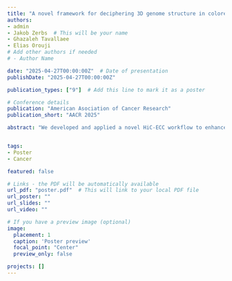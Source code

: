 ```yaml
---
title: "A novel framework for deciphering 3D genome structure in colorectal cancer"
authors:
- admin
- Jakob Zerbs  # This will be your name
- Ghazaleh Tavallaee
- Elias Orouji
# Add other authors if needed
# - Author Name

date: "2025-04-27T00:00:00Z"  # Date of presentation
publishDate: "2025-04-27T00:00:00Z"

publication_types: ["9"]  # Add this line to mark it as a poster

# Conference details
publication: "American Asociation of Cancer Research"
publication_short: "AACR 2025"

abstract: "We developed and applied a novel HiC-ECC workflow to enhance chromatin interaction data from 15 colorectal cancer organoid models, revealing four distinct 3D genome subtypes linked to tumor heterogeneity and metastatic potential. This approach offers new insights into CRC epigenomics and supports its integration into patient stratification and targeted therapy.."


tags:
- Poster
- Cancer

featured: false

# Links - the PDF will be automatically available
url_pdf: "poster.pdf"  # This will link to your local PDF file
url_poster: ""
url_slides: ""
url_video: ""

# If you have a preview image (optional)
image:
  placement: 1
  caption: 'Poster preview'
  focal_point: "Center"
  preview_only: false

projects: []
---
```



